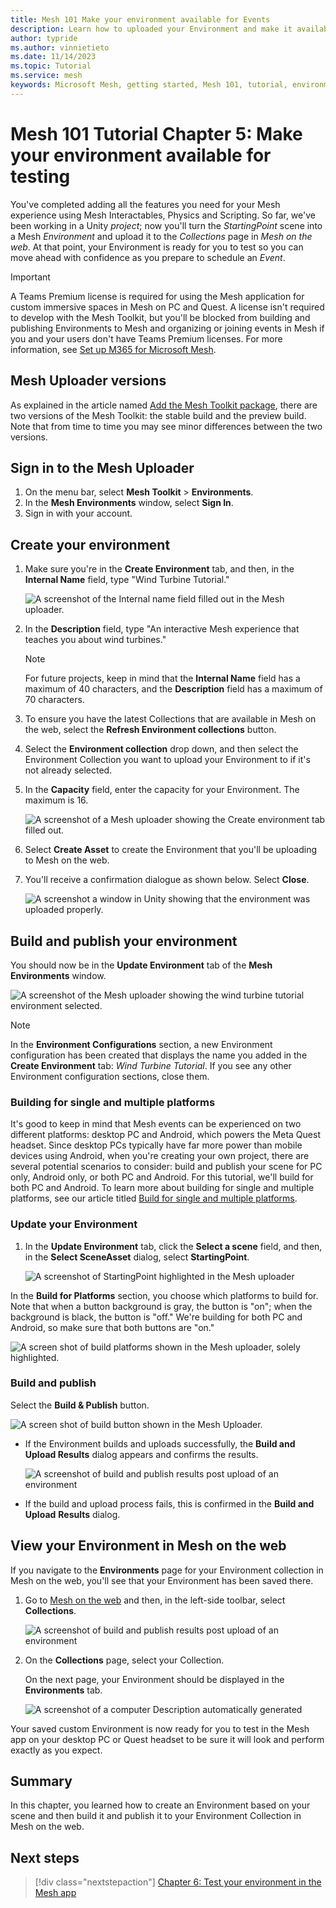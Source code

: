 ```yaml
---
title: Mesh 101 Make your environment available for Events
description: Learn how to uploaded your Environment and make it available for Event.
author: typride
ms.author: vinnietieto
ms.date: 11/14/2023
ms.topic: Tutorial
ms.service: mesh
keywords: Microsoft Mesh, getting started, Mesh 101, tutorial, environment, M365, Mesh Portal, uploader, uploading, Mesh on the web
---
```


# Mesh 101 Tutorial Chapter 5: Make your environment available for testing

You've completed adding all the features you need for your Mesh experience using Mesh Interactables, Physics and Scripting. So far, we've been working in a Unity *project*; now you'll turn the *StartingPoint* scene into a Mesh *Environment* and upload it to the *Collections* page in *Mesh on the web*. At that point, your Environment is ready for you to test so you can move ahead with confidence as you prepare to schedule an *Event*.

> [!IMPORTANT]
> A Teams Premium license is required for using the Mesh application for custom immersive spaces in Mesh on PC and Quest. A license isn't required to develop with the Mesh Toolkit, but you'll be blocked from building and publishing Environments to Mesh and organizing or joining events in Mesh if you and your users don't have Teams Premium licenses. For more information, see [Set up M365 for Microsoft Mesh](../../../Setup/Content/setup-m365-mesh.md).

## Mesh Uploader versions

As explained in the article named [Add the Mesh Toolkit package](../../build-your-basic-environment/add-the-mesh-toolkit-package.md), there are two versions of the Mesh Toolkit: the stable build and the preview build. Note that from time to time you may see minor differences between the two versions.

## Sign in to the Mesh Uploader

1. On the menu bar, select **Mesh Toolkit** > **Environments**.
1. In the **Mesh Environments** window, select **Sign In**.
1. Sign in with your account.

## Create your environment

1. Make sure you're in the **Create Environment** tab, and then, in
    the **Internal Name** field, type "Wind Turbine Tutorial."

    ![A screenshot of the Internal name field filled out in the Mesh uploader.](../../../media/sample-mesh-101/037-upload-create-new-logo.png)

2. In the **Description** field, type "An interactive Mesh experience
    that teaches you about wind turbines."

    > [!NOTE]
    > For future projects, keep in mind that the **Internal Name** field has a maximum of 40 characters, and the **Description** field has a maximum of 70 characters.

3. To ensure you have the latest Collections that are available in Mesh on the web, select the **Refresh Environment collections** button.

4. Select the **Environment collection** drop down, and then select the Environment Collection you
    want to upload your Environment to if it's not already selected.

5. In the **Capacity** field, enter the capacity for your Environment.
    The maximum is 16.

    ![A screenshot of a Mesh uploader showing the Create environment tab filled out.](../../../media/sample-mesh-101/038-upload-capacity-logo.png)

6. Select **Create Asset** to create the Environment that you'll be
    uploading to Mesh on the web.

7. You'll receive a confirmation dialogue as shown below. Select
    **Close**.

    ![A screenshot a window in Unity showing that the environment was uploaded properly.](../../../media/sample-mesh-101/039-create-results.png)

## Build and publish your environment

You should now be in the **Update Environment** tab of the **Mesh
Environments** window.

![A screenshot of the Mesh uploader showing the wind turbine tutorial environment selected.](../../../media/sample-mesh-101/040-upload-update-logo.png)

> [!NOTE]
> In the **Environment Configurations** section, a new Environment configuration has been created that displays the name you  added in the **Create Environment** tab: *Wind Turbine Tutorial*. If you see any other Environment configuration sections, close them.

### Building for single and multiple platforms

It's good to keep in mind that Mesh events can be experienced on two
different platforms: desktop PC and Android, which powers the Meta Quest
headset. Since desktop PCs typically have far more power than mobile
devices using Android, when you're creating your own project, there are
several potential scenarios to consider: build and publish your scene
for PC only, Android only, or both PC and Android. For this tutorial, we'll build for both PC and Android. To learn more about
building for single and multiple platforms, see our article titled [Build for single and multiple platforms](../../build-your-basic-environment/build-for-single-and-multiple-platforms.md).

### Update your Environment

1. In the **Update Environment** tab, click the **Select a scene**
    field, and then, in the **Select SceneAsset** dialog, select
    **StartingPoint**.

    ![A screenshot of StartingPoint highlighted in the Mesh uploader](../../../media/sample-mesh-101/456-select-scene-logo.png)

In the **Build for Platforms** section, you choose which platforms to
build for. Note that when a button background is gray, the button is
"on"; when the background is black, the button is "off." We're building
for both PC and Android, so make sure that both buttons are "on."

![A screen shot of build platforms shown in the Mesh uploader, solely highlighted.](../../../media/sample-mesh-101/511-build-for-both-platforms.png)

### Build and publish

Select the **Build & Publish** button.

![A screen shot of build button shown in the Mesh Uploader.](../../../media/sample-mesh-101/512-build-and-publish.png)

- If the Environment builds and uploads successfully, the **Build and Upload Results** dialog appears and confirms the results.

    ![A screenshot of build and publish results post upload of an environment](../../../media/sample-mesh-101/457-build-and-upload-results.png)

- If the build and upload process fails, this is confirmed in the **Build and Upload** **Results** dialog.

## View your Environment in Mesh on the web

If you navigate to the **Environments** page for your Environment collection in Mesh on the web, you'll see that your Environment has been saved there.

1. Go to [Mesh on the web](https://portal.mesh.microsoft.com) and then, in the left-side toolbar, select **Collections**.

    ![A screenshot of build and publish results post upload of an environment](../../../media/sample-mesh-101/513-mesh-on-the-web.png)


1. On the **Collections** page, select your Collection.

    On the next page, your Environment should be displayed in the **Environments** tab.

    ![A screenshot of a computer Description automatically generated](../../../media/sample-mesh-101/458-environment-in-mesh-portal.png)

Your saved custom Environment is now ready for you to test in the Mesh app on your desktop PC or Quest headset to be sure it will look and perform exactly as you expect.

## Summary

In this chapter, you learned how to create an Environment based on your scene and then build it and publish it to your Environment Collection in Mesh on the web.

## Next steps

> [!div class="nextstepaction"]
> [Chapter 6: Test your environment in the Mesh app](./mesh-101-06-test-your-environment.md)
